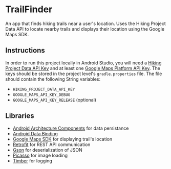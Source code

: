 # TrailFinder
An app that finds hiking trails near a user's location. Uses the Hiking Project Data API to locate nearby trails and displays their location using the Google Maps SDK.

## Instructions
In order to run this project locally in Android Studio, you will need a [Hiking Project Data API Key](https://www.hikingproject.com/data) and at least one [Google Maps Platform API Key](https://developers.google.com/maps/documentation/android-sdk/get-api-key). The keys should be stored in the project level's `gradle.properties` file. The file should contain the following String variables:
*  `HIKING_PROJECT_DATA_API_KEY`
*  `GOOGLE_MAPS_API_KEY_DEBUG`
*  `GOOGLE_MAPS_API_KEY_RELEASE` (optional)

## Libraries
*  [Android Architecture Components](https://developer.android.com/topic/libraries/architecture) for data persistance
*  [Android Data Binding](https://developer.android.com/topic/libraries/data-binding/index.html)
*  [Google Maps SDK](https://developers.google.com/maps/documentation/android-sdk/intro) for displaying trail's location
*  [Retrofit](https://square.github.io/retrofit/) for REST API communication
*  [Gson](https://github.com/google/gson) for deserialization of JSON
*  [Picasso](https://github.com/square/picasso) for image loading
*  [Timber](https://github.com/JakeWharton/timber) for logging
